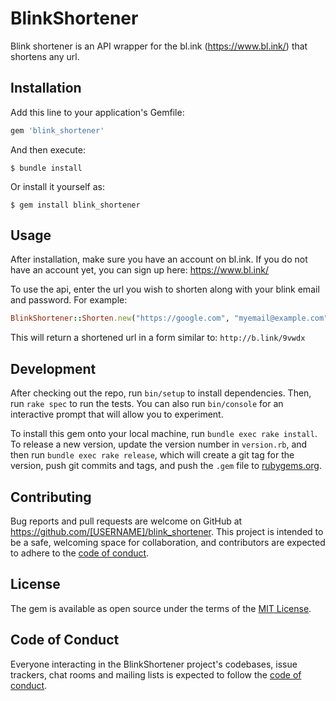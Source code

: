 # BlinkShortener

Blink shortener is an API wrapper for the bl.ink (https://www.bl.ink/) that shortens any url.

## Installation

Add this line to your application's Gemfile:

```ruby
gem 'blink_shortener'
```

And then execute:

    $ bundle install

Or install it yourself as:

    $ gem install blink_shortener

## Usage

After installation, make sure you have an account on bl.ink. If you do not have an account yet, you can sign up here: https://www.bl.ink/

To use the api, enter the url you wish to shorten along with your blink email and password. For example:

```ruby
BlinkShortener::Shorten.new("https://google.com", "myemail@example.com", "mypassword").shorten
```

This will return a shortened url in a form similar to: `http://b.link/9vwdx`

## Development

After checking out the repo, run `bin/setup` to install dependencies. Then, run `rake spec` to run the tests. You can also run `bin/console` for an interactive prompt that will allow you to experiment.

To install this gem onto your local machine, run `bundle exec rake install`. To release a new version, update the version number in `version.rb`, and then run `bundle exec rake release`, which will create a git tag for the version, push git commits and tags, and push the `.gem` file to [rubygems.org](https://rubygems.org).

## Contributing

Bug reports and pull requests are welcome on GitHub at https://github.com/[USERNAME]/blink_shortener. This project is intended to be a safe, welcoming space for collaboration, and contributors are expected to adhere to the [code of conduct](https://github.com/[USERNAME]/blink_shortener/blob/master/CODE_OF_CONDUCT.md).

## License

The gem is available as open source under the terms of the [MIT License](https://opensource.org/licenses/MIT).

## Code of Conduct

Everyone interacting in the BlinkShortener project's codebases, issue trackers, chat rooms and mailing lists is expected to follow the [code of conduct](https://github.com/[USERNAME]/blink_shortener/blob/master/CODE_OF_CONDUCT.md).
